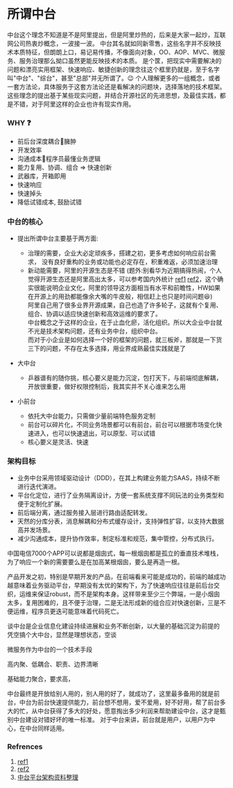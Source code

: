 
# 所谓中台

  中台这个理念不知道是不是阿里提出，但是阿里炒热的，后来是大家一起炒，互联网公司热衷炒概念，一波接一波。
  中台其名就如同新零售，这些名字并不反映技术本质特征，但朗朗上口，易记易传播，不像面向对象，OO、AOP、MVC、微服务、服务治理那么拗口虽然更能反映技术的本质。
  是个筐，把现实中需要解决的问题和漂亮实用框架、快速响应、敏捷创新的理念往这个框里扔就是，至于名字叫"中台"、"综台"，甚至"总部"并无所谓了。:wink:
  个人理解更多的一组概念，或者一套方法论，具体服务于这套方法论还是看解决的问题块，选择落地的技术框架。
  这些理念的提出基于某些现实问题，并结合开源社区的先进思想，及最佳实践，都是不错，对于阿里这样的企业也许有现实作用。

### WHY :question:
- 前后台深度耦合:shit:臃肿
- 开发效率
- 沟通成本:shit:程序员最懂业务逻辑
- 能力复用、协调、组合 => 快速创新
- 武器库，开箱即用
- 快速响应
- 快速掉头
- 降低试错成本, 鼓励试错

### 中台的核心
- 提出所谓中台主要基于两方面:
  - 治理的需要，企业大必定顽疾多，搭建之初，更多考虑如何响应前台需求，<bk>
    没有良好重构的业务或功能也必定存在，积重难返，必须加速治理
  - 新动能需要，阿里的开源生态是不错 <bk>
    (题外:别看华为近期搞得热闹，个人觉得开源生态还是阿里高出太多，可以参考国内外统计 [ref1](https://www.infoq.cn/article/G4O6JUhJF*Tsv9eWM0L6) [ref2](https://www.freecodecamp.org/news/the-top-contributors-to-github-2017-be98ab854e87/)，这个确实很能说明企业文化，阿里的领导这方面相当有水平和前瞻性，HW如果在开源上的用劲都能像余大嘴的牛皮般，相信赶上也只是时间问题:laughing:) <br>
    阿里自己用了很多业界开源成果，自己也造了许多轮子，这就有个复用、组合、协调以适应快速创新和高效运维的要求了。<br>
    中台概念之于这样的企业，在于止血化瘀，活化组织。所以大企业中台就不光是技术架构问题，还有业务中台，组织中台。<br>
    而对于小企业是如何选择一个好的框架的问题，就三板斧，那就是一下货三下的问题，不存在太多选择，用业界成熟最佳实践就是了

- 大中台
  - 乒器谱有的随你挑，核心要义是能力沉淀，包打天下，与前端彻底解耦，开放很重要，做好权限控制后，我其实并不关心谁来怎么用
- 小前台
  - 依托大中台能力，只需做少量前端特色服务定制
  - 前台可以碎片化，不同业务场景都可以有前台，前台可以根据市场变化快速进入，也可以快速退出，可以原型、可以试错
  - 核心要义是灵活、快速

### 架构目标
- 业务中台采用领域驱动设计（DDD），在其上构建业务能力SAAS，持续不断进行迭代演进。
- 平台化定位，进行了业务隔离设计，方便一套系统支撑不同玩法的业务类型和便于定制化扩展。
- 前后端分离，通过服务接入层进行路由适配转发。
- 天然的分库分表，消息解耦和分布式缓存设计，支持弹性扩容，以支持大数据高并发场景。
- 减少沟通成本，提升协作效率，制定标准和规范，集中管控，分布式执行。

中国电信7000个APP可以说都是烟囱式，每一根烟囱都是孤立的垂直技术堆栈，为了响应一个新的需要要么是在加高某根烟囱，要么是再造一根。

产品开发之初，特别是早期开发的产品，在前端看来可能是成功的，前端的越成功越意味着业务驱动平台，早期没有太优的架构下，为了快速响应往往是前后台交织，运维来保证robust，而不是架构本身。这样带来至少三个弊端，一是小烟囱太多，复用困难的，且不便于治理，二是无法形成新的组合应对快速创新，三是不便运维，程序员更迭可能意味着代码死亡。

谈中台是企业信息化建设持续进展和业务不断创新，以大量的基础沉淀为前提的
凭空搞个大中台，显然是理想状态，空谈

微服务作为中台的一个技术手段

高内聚、低耦合、职责、边界清晰

基础能力聚合，要求高，

中台最终是开放给别人用的，别人用的好了，就成功了，这里最多备用的就是前台，中台为前台快速提供能力，前台想不想用，爱不爱用，好不好用，帮了前台多大的忙，从中台获得了多大的好处，愿意掏出多少利润来帮助建设中台，这才是甄别中台建设对错好坏的唯一标准。 对于中台来讲，前台就是用户，以用户为中心，在中台同样适用。


### Refrences
1. [ref1](https://www.infoq.cn/article/G4O6JUhJF*Tsv9eWM0L6)
2. [ref2](https://www.freecodecamp.org/news/the-top-contributors-to-github-2017-be98ab854e87/)
3. [中台平台架构资料整理](https://www.douban.com/note/705218329/)
